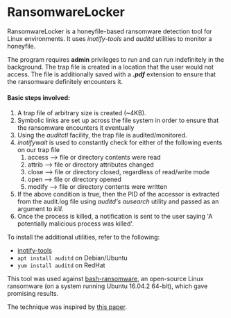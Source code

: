 # RansomwareLocker

RansomwareLocker is a honeyfile-based ransomware detection tool for Linux environments. It uses _inotify-tools_ and 
_auditd_ utilities to monitor a honeyfile.

The program requires **admin** privileges to run and can run indefinitely in the background. The trap file is created 
in a location that the user would not access. The file is additionally saved with a _**.pdf**_ extension to ensure that 
the ransomware definitely encounters it. 

#### Basic steps involved:
1. A trap file of arbitrary size is created (~4KB).
2. Symbolic links are set up across the file system in order to ensure that the ransomware encounters it eventually
3. Using the _auditctl_ facility, the trap file is audited/monitored.
4. _inotifywait_ is used to constantly check for either of the following events on our trap file
    1. access --> file or directory contents were read
    2. attrib --> file or directory attributes changed
    3. close --> file or directory closed, regardless of read/write mode
    4. open --> file or directory opened
    5. modify --> file or directory contents were written
5. If the above condition is true, then the PID of the accessor is extracted from the audit.log file using _auditd's_ 
_ausearch_ utility and passed as an argument to _kill_.
6. Once the process is killed, a notification is sent to the user saying 'A potentially malicious process was killed'.

To install the additional utilities, refer to the following:
* [inotify-tools](https://github.com/rvoicilas/inotify-tools/wiki)
* `apt install auditd` on Debian/Ubuntu
* `yum install auditd` on RedHat

This tool was used against [bash-ransomware](https://www.github.com/SubtleScope/bash-ransomware), an open-source Linux 
ransomware (on a system running Ubuntu 16.04.2 64-bit), which gave promising results.

The technique was inspired by [this paper](https://www.sciencedirect.com/science/article/pii/S0167404817302560).